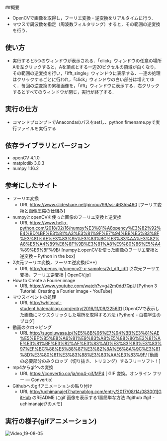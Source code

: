 ##概要
- OpenCVで画像を取得し，フーリエ変換・逆変換をリアルタイムに行う．
- マウスで周波数を指定（周波数フィルタリング）すると，その範囲の逆変換を行う．
## 使い方
- 実行すると5つのウィンドウが表示される．「click」ウィンドウの任意の場所Aを左クリックすると，Aを頂点とする一辺20ピクセルの領域が白くなり，その範囲の逆変換を行い，「ifft_single」ウィンドウに表示する．一連の処理はクリックするごとに行われ，「click」ウィンドウの白い部分は増えてゆく．毎回の逆変換の累積画像を，「ifft」ウィンドウに表示する．右クリックするとすべてのウィンドウが閉じ，実行が終了する．
## 実行の仕方
- コマンドプロンプトでAnacondaのパスをsetし、python fimename.pyで実行ファイルを実行する
## 依存ライブラリとバージョン
- openCV 4.1.0
- matplotlib 3.0.3
- numpy 1.16.2
## 参考にしたサイト
- フーリエ変換
    - URL:https://www.slideshare.net/ginrou799/ss-46355460 [フーリエ変換と画像圧縮の仕組み]
- numpyとopenCVを使った画像のフーリエ変換と逆変換
    - URL:https://www.hello-python.com/2018/02/16/numpy%E3%81%A8opencv%E3%82%92%E4%BD%BF%E3%81%A3%E3%81%9F%E7%94%BB%E5%83%8F%E3%81%AE%E3%83%95%E3%83%BC%E3%83%AA%E3%82%A8%E5%A4%89%E6%8F%9B%E3%81%A8%E9%80%86%E5%A4%89%E6%8F%9B/ [numpyとopenCVを使った画像のフーリエ変換と逆変換 – Python in the box]
- 2次元フーリエ変換，フーリエ逆変換(C++)
    - URL:http://opencv.jp/opencv2-x-samples/2d_dft_idft [2次元フーリエ変換，フーリエ逆変換 | OpenCV.jp]
- How to Create a Fourier image
    - URL:https://www.youtube.com/watch?v=gJ2m0dd7QpU [Python 3 Tutorial: Creating a Fourier image - YouTube]
- マウスイベントの処理
    - URL:http://whitecat-student.hatenablog.com/entry/2016/11/09/225631 [OpenCVで表示した画像にマウスクリックした場所を取得する方法 (Python) - 白猫学生のブログ]
- 動画のクロッピング
    - URL:http://sugoiuwasa.jp/%E5%8B%95%E7%94%BB%E3%81%AE%E5%BF%85%E8%A6%81%E9%83%A8%E5%88%86%E3%81%AE%E3%81%BF%E3%82%AF%E3%83%AD%E3%83%83%E3%83%97%EF%BC%88%E5%88%87%E3%82%8A%E6%8A%9C%E3%81%8D%E3%80%81%E3%83%88%E3%83%AA%E3%83%9F/ [動画の必要部分のみクロップ（切り抜き、トリミング）するフリーソフト！]
- mp4からgifへの変換
    - URL:https://convertio.co/ja/mp4-gif/MP4 [ GIF 変換。オンライン フリー — Convertio]
- Githubへのgifアニメーションの貼り付け
    - URL:http://uchimanajet7.hatenablog.com/entry/2017/08/14/083001[GitHub のREADME にgif 画像を表示する1番簡単な方法 #github #gif - uchimanajet7のメモ]

## 実行の様子(gifアニメーション)
![Video_19-08-05](https://user-images.githubusercontent.com/52147503/62428920-a70ecb80-b742-11e9-8544-0c64c4e907fe.gif)
